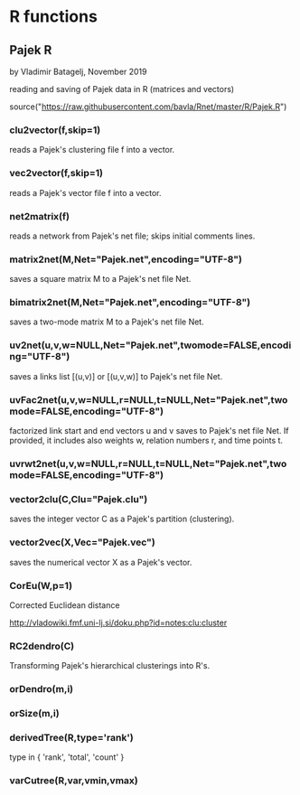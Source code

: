 # R functions

## Pajek R

 by Vladimir Batagelj, November 2019

reading and saving of Pajek data in R (matrices and vectors)

 source("https://raw.githubusercontent.com/bavla/Rnet/master/R/Pajek.R")


### clu2vector(f,skip=1)

reads a Pajek's clustering file f into a vector.


### vec2vector(f,skip=1)

reads a Pajek's vector file f into a vector.

### net2matrix(f)

reads a network from Pajek's net file; skips initial comments lines.


### matrix2net(M,Net="Pajek.net",encoding="UTF-8")

saves a square matrix M to a Pajek's net file Net.

### bimatrix2net(M,Net="Pajek.net",encoding="UTF-8")

saves a two-mode matrix M to a Pajek's net file Net.


### uv2net(u,v,w=NULL,Net="Pajek.net",twomode=FALSE,encoding="UTF-8")

saves a links list [(u,v)] or [(u,v,w)]  to Pajek's net file Net.


### uvFac2net(u,v,w=NULL,r=NULL,t=NULL,Net="Pajek.net",twomode=FALSE,encoding="UTF-8")

factorized link start and end vectors u and v  saves to Pajek's net file Net. If provided, it includes also weights w, relation numbers r, and time points t.

### uvrwt2net(u,v,w=NULL,r=NULL,t=NULL,Net="Pajek.net",twomode=FALSE,encoding="UTF-8")

### vector2clu(C,Clu="Pajek.clu")

saves the integer vector C as a Pajek's partition (clustering).


### vector2vec(X,Vec="Pajek.vec")

saves the numerical vector X as a Pajek's vector.



### CorEu(W,p=1)

Corrected Euclidean distance

http://vladowiki.fmf.uni-lj.si/doku.php?id=notes:clu:cluster

### RC2dendro(C)

Transforming Pajek's hierarchical clusterings into R's.

### orDendro(m,i)

### orSize(m,i) 

### derivedTree(R,type='rank')

type in { 'rank', 'total', 'count' }

### varCutree(R,var,vmin,vmax)

